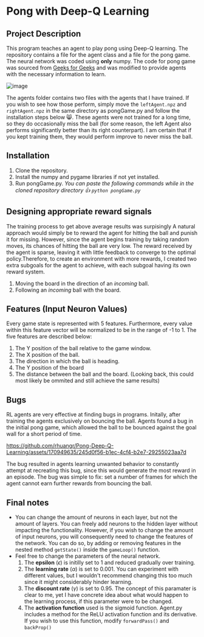 # Pong with Deep-Q Learning
## Project Description
This program teaches an agent to play pong using Deep-Q learning. The repository contains a file for the agent class and a file for the pong game. The neural network was coded using **only** numpy. The code for pong game was sourced from [Geeks for Geeks](https://www.geeksforgeeks.org/create-a-pong-game-in-python-pygame/) and was modified to provide agents with the necessary information to learn. 

![image](https://github.com/rhuangr/Pong-Deep-Q-Learning/assets/170949635/566f4e94-e3b1-4863-ae8f-1f6ea1c84dd6)

The agents folder contains two files with the agents that I have trained. If you wish to see how those perform, simply move the `leftAgent.npz` and `rightAgent.npz` in the same directory as pongGame.py and follow the installation steps below 😸. These agents were not trained for a long time, so they do occasionally miss the ball (for some reason, the left Agent also performs significantly better than its right counterpart). I am certain that if you kept training them, they would perform improve to never miss the ball. 
## Installation
1.  Clone the repository.
2.  Install the numpy and pygame libraries if not yet installed.
3.  Run pongGame.py.  _You can paste the following commands while in the cloned repository directory 👍  `python pongGame.py`_
## Designing appropriate reward signals
The training process to get above average results was surpisingly 
A natural approach would simply be to reward the agent for hitting the ball and punish it for missing. However, since the agent begins training by taking random moves, its chances of hitting the ball are very low. The reward received by the agent is sparse, leaving it with little feedback to converge to the optimal policy.Therefore, to create an environment with more rewards, I created two extra subgoals for the agent to achieve, with each subgoal having its own reward system.

1. Moving the board in the direction of an *incoming* ball.
2. Following an *incoming* ball with the board.

## Features (Input Neuron Values)
Every game state is represented with 5 features. Furthermore, every value within this feature vector will be normalized to be in the range of -1 to 1.  The five features are described below:

1. The Y position of the ball relative to the game window.
2. The X position of the ball.
3. The direction in which the ball is heading.
4. The Y position of the board
5. The distance between the ball and the board.
	(Looking back, this could most likely be ommited and still achieve the same results)
## Bugs
RL agents are very effective at finding bugs in programs. Initally, after training the agents exclusively on bouncing the ball. Agents found a bug in the initial pong game, which allowed the ball to be bounced against the goal wall for a short period of time.

https://github.com/rhuangr/Pong-Deep-Q-Learning/assets/170949635/245d0f56-b1ec-4cf4-b2e7-29255023aa7d

The bug resulted in agents learning unwanted behavior to constantly attempt at recreating this bug, since this would generate the most reward in an episode.
The bug was simple to fix: set a number of frames for which the agent cannot earn further rewards from bouncing the ball. 

## Final notes
- You can change the amount of neurons in each layer, but not the amount of layers.
  You can freely add neurons to the hidden layer without impacting the functionality.
  However, if you wish to change the amount of input neurons, you will consequently need to change the features of the network.
  You can do so, by adding or removing features in the nested method `getState()` inside the `gameLoop()` function.
- Feel free to change the parameters of the neural network.
  1. The **epsilon** ($\epsilon$) is initilly set to 1 and reduced gradually over training.
  2. The **learning rate** ($\alpha$) is set to 0.001. You can experiment with different values, but I wouldn't recommend changing this too much since it might considerably hinder learning.
  3. The **discount rate** ($\gamma$) is set to 0.95. The concept of this paramater is clear to me, yet I have concrete idea about what would happen to the learning process, if this parameter were to be changed.
  4. The **activation function** used is the sigmoid function. Agent.py includes a method for the ReLU activation function and its derivative. If you wish to use this function, modify `forwardPass()` and `backProp()`
